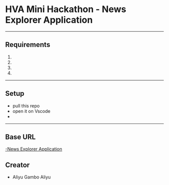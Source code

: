 # HVA Mini Hackathon - News Explorer Application


---

## Requirements
1. 
2. 
4. 
5. 
   
---
## Setup
- pull this repo
- open it on Vscode
- 

---
## Base URL
[-News Explorer Application]()

## Creator
- Aliyu Gambo Aliyu
